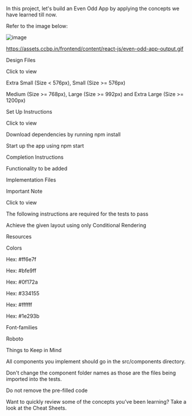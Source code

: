 In this project, let's build an Even Odd App by applying the concepts we have learned till now.

Refer to the image below:

![image](https://github.com/bukka5sandhya/React-Js-Even-Odd-App/assets/133884532/41489969-353b-47f6-909e-4fb9da56dae8)

https://assets.ccbp.in/frontend/content/react-js/even-odd-app-output.gif

Design Files

Click to view

Extra Small (Size < 576px), Small (Size >= 576px)

Medium (Size >= 768px), Large (Size >= 992px) and Extra Large (Size >= 1200px)

Set Up Instructions

Click to view

Download dependencies by running npm install

Start up the app using npm start

Completion Instructions

Functionality to be added

Implementation Files

Important Note

Click to view

The following instructions are required for the tests to pass

Achieve the given layout using only Conditional Rendering

Resources

Colors

Hex: #ff6e7f

Hex: #bfe9ff

Hex: #0f172a

Hex: #334155

Hex: #ffffff

Hex: #1e293b

Font-families

Roboto

Things to Keep in Mind

All components you implement should go in the src/components directory.

Don't change the component folder names as those are the files being imported into the tests.

Do not remove the pre-filled code

Want to quickly review some of the concepts you’ve been learning? Take a look at the Cheat Sheets.

